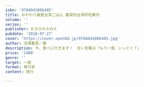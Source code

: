 ```yaml
---
isbn: '9784041066485'
title: おかわり最愛台湾ごはん 春菜的台湾好吃案内
volume: ''
series: ''
publisher: ＫＤＯＫＡＷＡ
pubdate: '2018-07-27'
cover: 'https://cover.openbd.jp/9784041066485.jpg'
author: 池澤春菜／著
description: 今、食べに行きます！　合い言葉は「もう一食、いっとく？」
price: '1400'
genre: ''
target: 一般
format: 単行本
content: 旅行

---
```

